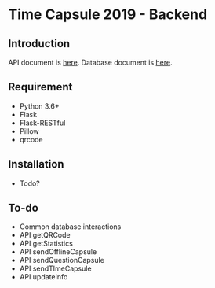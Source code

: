 # Time Capsule 2019 - Backend
## Introduction
API document is [here](./docs/API.md). Database document is [here](./docs/Database.md).

## Requirement
* Python 3.6+
* Flask
* Flask-RESTful
* Pillow
* qrcode

## Installation
* Todo?

## To-do
* Common database interactions
* API getQRCode
* API getStatistics
* API sendOfflineCapsule
* API sendQuestionCapsule
* API sendTImeCapsule
* API updateInfo
